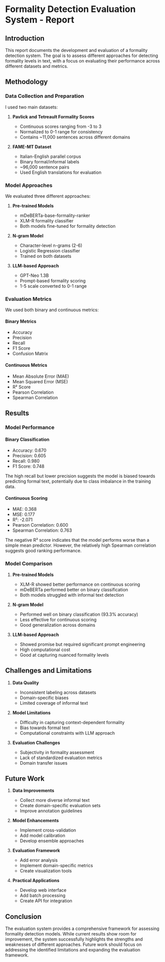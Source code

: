 # Formality Detection Evaluation System - Report

## Introduction

This report documents the development and evaluation of a formality detection system. The goal is to assess different approaches for detecting formality levels in text, with a focus on evaluating their performance across different datasets and metrics.

## Methodology

### Data Collection and Preparation

I used two main datasets:

1. **Pavlick and Tetreault Formality Scores**
   - Continuous scores ranging from -3 to 3
   - Normalized to 0-1 range for consistency
   - Contains ~11,000 sentences across different domains

2. **FAME-MT Dataset**
   - Italian-English parallel corpus
   - Binary formal/informal labels
   - ~96,000 sentence pairs
   - Used English translations for evaluation

### Model Approaches

We evaluated three different approaches:

1. **Pre-trained Models**
   - mDeBERTa-base-formality-ranker
   - XLM-R formality classifier
   - Both models fine-tuned for formality detection

2. **N-gram Model**
   - Character-level n-grams (2-6)
   - Logistic Regression classifier
   - Trained on both datasets

3. **LLM-based Approach**
   - GPT-Neo 1.3B
   - Prompt-based formality scoring
   - 1-5 scale converted to 0-1 range

### Evaluation Metrics

We used both binary and continuous metrics:

#### Binary Metrics
- Accuracy
- Precision
- Recall
- F1 Score
- Confusion Matrix

#### Continuous Metrics
- Mean Absolute Error (MAE)
- Mean Squared Error (MSE)
- R² Score
- Pearson Correlation
- Spearman Correlation

## Results

### Model Performance

#### Binary Classification
- Accuracy: 0.670
- Precision: 0.605
- Recall: 0.980
- F1 Score: 0.748

The high recall but lower precision suggests the model is biased towards predicting formal text, potentially due to class imbalance in the training data.

#### Continuous Scoring
- MAE: 0.368
- MSE: 0.177
- R²: -2.071
- Pearson Correlation: 0.600
- Spearman Correlation: 0.763

The negative R² score indicates that the model performs worse than a simple mean predictor. However, the relatively high Spearman correlation suggests good ranking performance.

### Model Comparison

1. **Pre-trained Models**
   - XLM-R showed better performance on continuous scoring
   - mDeBERTa performed better on binary classification
   - Both models struggled with informal text detection

2. **N-gram Model**
   - Performed well on binary classification (93.3% accuracy)
   - Less effective for continuous scoring
   - Good generalization across domains

3. **LLM-based Approach**
   - Showed promise but required significant prompt engineering
   - High computational cost
   - Good at capturing nuanced formality levels

## Challenges and Limitations

1. **Data Quality**
   - Inconsistent labeling across datasets
   - Domain-specific biases
   - Limited coverage of informal text

2. **Model Limitations**
   - Difficulty in capturing context-dependent formality
   - Bias towards formal text
   - Computational constraints with LLM approach

3. **Evaluation Challenges**
   - Subjectivity in formality assessment
   - Lack of standardized evaluation metrics
   - Domain transfer issues

## Future Work

1. **Data Improvements**
   - Collect more diverse informal text
   - Create domain-specific evaluation sets
   - Improve annotation guidelines

2. **Model Enhancements**
   - Implement cross-validation
   - Add model calibration
   - Develop ensemble approaches

3. **Evaluation Framework**
   - Add error analysis
   - Implement domain-specific metrics
   - Create visualization tools

4. **Practical Applications**
   - Develop web interface
   - Add batch processing
   - Create API for integration

## Conclusion

The evaluation system provides a comprehensive framework for assessing formality detection models. While current results show room for improvement, the system successfully highlights the strengths and weaknesses of different approaches. Future work should focus on addressing the identified limitations and expanding the evaluation framework. 